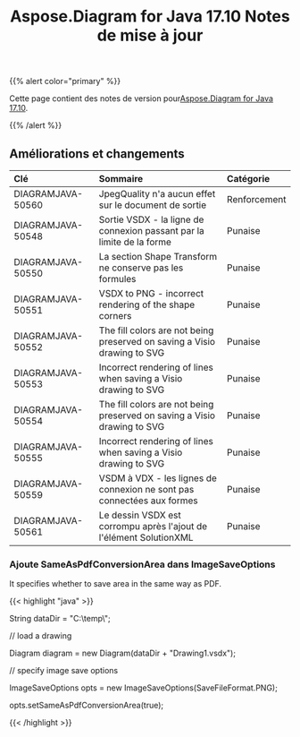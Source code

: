 ﻿---
title: Aspose.Diagram for Java 17.10 Notes de mise à jour
type: docs
weight: 30
url: /fr/java/aspose-diagram-for-java-17-10-release-notes/
---
{{% alert color="primary" %}} 

 Cette page contient des notes de version pour[Aspose.Diagram for Java 17.10](https://docs.aspose.com/diagram/java/aspose-diagram-for-java-17-10-release-notes/).

{{% /alert %}} 
## **Améliorations et changements**

|**Clé**|**Sommaire**|**Catégorie**|
|:- |:- |:- |
|DIAGRAMJAVA-50560|JpegQuality n'a aucun effet sur le document de sortie|Renforcement|
|DIAGRAMJAVA-50548|Sortie VSDX - la ligne de connexion passant par la limite de la forme|Punaise|
|DIAGRAMJAVA-50550|La section Shape Transform ne conserve pas les formules|Punaise|
|DIAGRAMJAVA-50551|VSDX to PNG - incorrect rendering of the shape corners|Punaise|
|DIAGRAMJAVA-50552|The fill colors are not being preserved on saving a Visio drawing to SVG|Punaise|
|DIAGRAMJAVA-50553|Incorrect rendering of lines when saving a Visio drawing to SVG|Punaise|
|DIAGRAMJAVA-50554|The fill colors are not being preserved on saving a Visio drawing to SVG|Punaise|
|DIAGRAMJAVA-50555|Incorrect rendering of lines when saving a Visio drawing to SVG|Punaise|
|DIAGRAMJAVA-50559|VSDM à VDX - les lignes de connexion ne sont pas connectées aux formes|Punaise|
|DIAGRAMJAVA-50561|Le dessin VSDX est corrompu après l'ajout de l'élément SolutionXML|Punaise|
### **Ajoute SameAsPdfConversionArea dans ImageSaveOptions**
It specifies whether to save area in the same way as PDF.

{{< highlight "java" >}}

 String dataDir = "C:\\temp\\";

// load a drawing

Diagram diagram = new Diagram(dataDir + "Drawing1.vsdx");

// specify image save options

ImageSaveOptions opts = new ImageSaveOptions(SaveFileFormat.PNG);

opts.setSameAsPdfConversionArea(true);

{{< /highlight >}}
